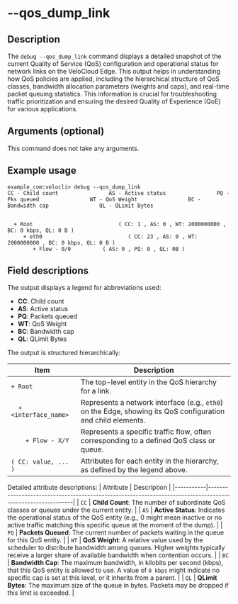 #	--qos_dump_link

##	Description
The `debug --qos_dump_link` command displays a detailed snapshot of the current Quality of Service (QoS) configuration and operational status for network links on the VeloCloud Edge. This output helps in understanding how QoS policies are applied, including the hierarchical structure of QoS classes, bandwidth allocation parameters (weights and caps), and real-time packet queuing statistics. This information is crucial for troubleshooting traffic prioritization and ensuring the desired Quality of Experience (QoE) for various applications.

##  Arguments (optional)
This command does not take any arguments.

##  Example usage
```
example_com:velocli> debug --qos_dump_link
CC - Child count                AS - Active status                PQ - Pks queued                WT - QoS Weight                BC - Bandwidth cap                QL - QLimit Bytes


  + Root                           ( CC: 1 , AS: 0 , WT: 2000000000 , BC: 0 kbps, QL: 0 B )
     + eth0                           ( CC: 23 , AS: 0 , WT: 2000000000 , BC: 0 kbps, QL: 0 B )
        + Flow - 0/0          ( AS: 0 , PQ: 0 , QL: 0B )
```

##  Field descriptions
The output displays a legend for abbreviations used:
*   **CC**: Child count
*   **AS**: Active status
*   **PQ**: Packets queued
*   **WT**: QoS Weight
*   **BC**: Bandwidth cap
*   **QL**: QLimit Bytes

The output is structured hierarchically:

| Item                       | Description                                                                                                |
|----------------------------|------------------------------------------------------------------------------------------------------------|
| `+ Root`                   | The top-level entity in the QoS hierarchy for a link.                                                      |
| `  + <interface_name>`     | Represents a network interface (e.g., `eth0`) on the Edge, showing its QoS configuration and child elements. |
| `    + Flow - X/Y`         | Represents a specific traffic flow, often corresponding to a defined QoS class or queue.                     |
| `( CC: value, ... )`       | Attributes for each entity in the hierarchy, as defined by the legend above.                               |

Detailed attribute descriptions:
| Attribute | Description                                                                                                |
|-----------|------------------------------------------------------------------------------------------------------------|
| `CC`      | **Child Count**: The number of subordinate QoS classes or queues under the current entity.                   |
| `AS`      | **Active Status**: Indicates the operational status of the QoS entity (e.g., 0 might mean inactive or no active traffic matching this specific queue at the moment of the dump). |
| `PQ`      | **Packets Queued**: The current number of packets waiting in the queue for this QoS entity.                  |
| `WT`      | **QoS Weight**: A relative value used by the scheduler to distribute bandwidth among queues. Higher weights typically receive a larger share of available bandwidth when contention occurs. |
| `BC`      | **Bandwidth Cap**: The maximum bandwidth, in kilobits per second (kbps), that this QoS entity is allowed to use. A value of `0 kbps` might indicate no specific cap is set at this level, or it inherits from a parent. |
| `QL`      | **QLimit Bytes**: The maximum size of the queue in bytes. Packets may be dropped if this limit is exceeded.   |